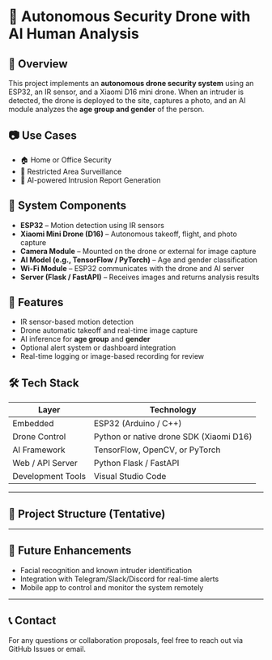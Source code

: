 # 🚀 Autonomous Security Drone with AI Human Analysis

## 📌 Overview
This project implements an **autonomous drone security system** using an ESP32, an IR sensor, and a Xiaomi D16 mini drone. When an intruder is detected, the drone is deployed to the site, captures a photo, and an AI module analyzes the **age group and gender** of the person.

## 📷 Use Cases
- 🏠 Home or Office Security  
- 🛑 Restricted Area Surveillance  
- 🤖 AI-powered Intrusion Report Generation  

## 🔧 System Components
- **ESP32** – Motion detection using IR sensors  
- **Xiaomi Mini Drone (D16)** – Autonomous takeoff, flight, and photo capture  
- **Camera Module** – Mounted on the drone or external for image capture  
- **AI Model (e.g., TensorFlow / PyTorch)** – Age and gender classification  
- **Wi-Fi Module** – ESP32 communicates with the drone and AI server  
- **Server (Flask / FastAPI)** – Receives images and returns analysis results  

## 🧠 Features
- IR sensor-based motion detection  
- Drone automatic takeoff and real-time image capture  
- AI inference for **age group** and **gender**  
- Optional alert system or dashboard integration  
- Real-time logging or image-based recording for review  

## 🛠 Tech Stack
| Layer              | Technology                              |
|-------------------|------------------------------------------|
| Embedded          | ESP32 (Arduino / C++)                    |
| Drone Control      | Python or native drone SDK (Xiaomi D16) |
| AI Framework      | TensorFlow, OpenCV, or PyTorch           |
| Web / API Server  | Python Flask / FastAPI                   |
| Development Tools | Visual Studio Code                       |

---

## 📂 Project Structure (Tentative)



---

## 📌 Future Enhancements
- Facial recognition and known intruder identification  
- Integration with Telegram/Slack/Discord for real-time alerts  
- Mobile app to control and monitor the system remotely  

---

## 📞 Contact
For any questions or collaboration proposals, feel free to reach out via GitHub Issues or email.

